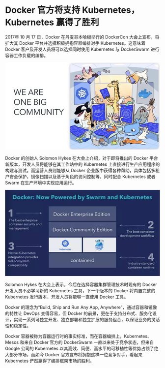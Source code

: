 # Docker 官方将支持 Kubernetes，Kubernetes 赢得了胜利

2017年 10 月 17 日，Docker 在丹麦哥本哈根举行的 DockerCon 大会上宣布，将扩大其 Docker 平台并选择积极拥抱容器编排对手 Kubernetes。这意味着 Docker 客户及开发人员将可以选择同时使用 Kubernetes 与 DockerSwarm 进行容器工作负载的编排。

![](/assets/k8s-win-1.png)

Docker 的创始人 Solomon Hykes 在大会上介绍，对于即将推出的 Docker 平台新版本，开发人员将能够在其工作站中的 Kubernetes 上直接进行生产应用程序的构建与测试。而运营人员则能够从 Docker 企业版中获得各种帮助，具体包括多租户安全保护，镜像扫描以及基于角色的访问控制等，同时配合 Kubernetes 或者 Swarm 在生产环境中实现应用运行。

![](/assets/k8s-win-2.png)

Solomon Hykes 在大会上表示，今后在选择容器集群管理技术时现有的 Docker 开发人员不必学习新的 Kubernetes 工具，下一个版本的 Docker 将内置完整的 Kubernetes 发行版本，开发人员将能够一直使用 Docker 工具。

Docker 的理念为“Build, Ship and Run Any App, Anywhere”，通过容器和镜像的特性让 DevOps 变得容易，但 Docker 的前景，更在于支持分布式、服务化设计，实现一系列可独立开发、独立部署和独立扩展的服务组合，以保证业务的灵活性和稳定性。

Docker 容器被称为容器运行时的事实标准，而在容器编排上，Kubernetes、Mesos 和来自 Docker 官方的 DockerSwarm 一直以来处于竞争状态，但来自 Google 公司的 Kubernetes 以其高效、简便、高水平的可移植性等优势占领了绝大部分市场，而如今 Docker 官方宣布将拥抱这样一位竞争对手，看起来 Kubernetes 俨然赢得了编排框架市场的胜利。

